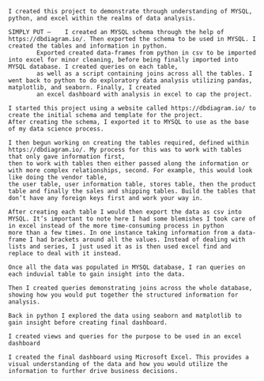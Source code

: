 	I created this project to demonstrate through understanding of MYSQL, python, and excel within the realms of data analysis. 

	SIMPLY PUT – 	I created an MYSQL schema through the help of https://dbdiagram.io/. Then exported the schema to be used in MYSQL. I created the tables and information in python. 
			Exported created data-frames from python in csv to be imported into excel for minor cleaning, before being finally imported into MYSQL database. I created queries on each table, 
			as well as a script containing joins across all the tables. I went back to python to do exploratory data analysis utilizing pandas, matplotlib, and seaborn. Finally, I created 
			an excel dashboard with analysis in excel to cap the project. 
	
	I started this project using a website called https://dbdiagram.io/ to create the initial schema and template for the project. 
	After creating the schema, I exported it to MYSQL to use as the base of my data science process.
	
	I then begun working on creating the tables required, defined within https://dbdiagram.io/. My process for this was to work with tables that only gave information first, 
	then to work with tables then either passed along the information or with more complex relationships, second. For example, this would look like doing the vendor table, 
	the user table, user information table, stores table, then the product table and finally the sales and shipping tables. Build the tables that don’t have any foreign keys first and work your way in.

	After creating each table I would then export the data as csv into MYSQL. It’s important to note here I had some blemishes I took care of in excel instead of the more time-consuming process in python 
	more than a few times. In one instance taking information from a data-frame I had brackets around all the values. Instead of dealing with lists and series, I just used it as is then used excel find and 
	replace to deal with it instead.
	
	Once all the data was populated in MYSQL database, I ran queries on each induvial table to gain insight into the data.
	
	Then I created queries demonstrating joins across the whole database, showing how you would put together the structured information for analysis. 
	
	Back in python I explored the data using seaborn and matplotlib to gain insight before creating final dashboard. 
	
	I created views and queries for the purpose to be used in an excel dashboard
	
	I created the final dashboard using Microsoft Excel. This provides a visual understanding of the data and how you would utilize the information to further drive business decisions.
